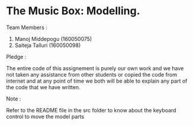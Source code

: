 # The Music Box: Modelling.

Team Members :
1. Manoj Middepogu (160050075)
2. Saiteja Talluri (160050098)

Pledge :

The entire code of this assignement is purely our own work and we have not taken any assistance from other students or copied the code from internet and at any point of time we both will be able to explain any part of the code that we have written.

Note :

Refer to the README file in the src folder to know about the keyboard control to move the model parts